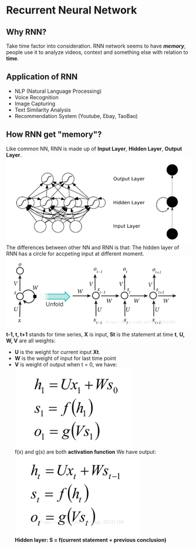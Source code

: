 # Recurrent Neural Network
## Why RNN?
Take time factor into consideration.
RNN network seems to have **_memory_**, people use it to analyze videos, context and something else with relation to **time**.
## Application of RNN
- NLP (Natural Language Processing)
- Voice Recognition
- Image Capturing
- Text Similarity Analysis
- Recommendation System (Youtube, Ebay, TaoBao)
## How RNN get "memory"?
Like common NN, RNN is made up of **Input Layer**, **Hidden Layer**, **Output Layer**.
![alt text](https://github.com/wangruiling888/NN-learning/blob/master/RNN/pic1.png) <br>
The differences between other NN and RNN is that: The hidden layer of RNN has a circle for accpeting input at different moment.
![alt text](https://github.com/wangruiling888/NN-learning/blob/master/RNN/pic2.png) <br>
**t-1, t, t+1** stands for time series, **X** is input, **St** is the statement at time **t**, **U, W, V** are all weights:
- **U** is the weight for current input **Xt**.
- **W** is the weight of input for last time point
- **V** is weight of output
when t = 0, we have:
![alt text](https://github.com/wangruiling888/NN-learning/blob/master/RNN/pic3.png) <br>
f(x) and g(x) are both **activation function**
We have output:
![alt text](https://github.com/wangruiling888/NN-learning/blob/master/RNN/pic4.png)<br>
**Hidden layer: S = f(current statement + previous conclusion)**

